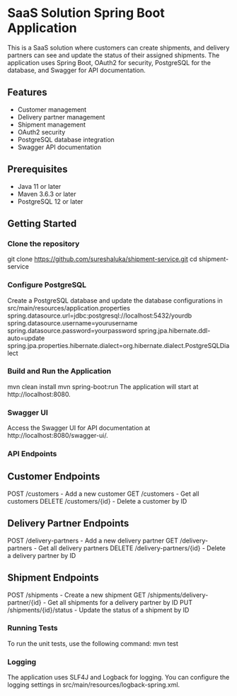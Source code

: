# SaaS Solution Spring Boot Application

This is a SaaS solution where customers can create shipments, and delivery partners can see and update the status of their assigned shipments. The application uses Spring Boot, OAuth2 for security, PostgreSQL for the database, and Swagger for API documentation.

## Features

- Customer management
- Delivery partner management
- Shipment management
- OAuth2 security
- PostgreSQL database integration
- Swagger API documentation

## Prerequisites

- Java 11 or later
- Maven 3.6.3 or later
- PostgreSQL 12 or later

## Getting Started

### Clone the repository
 
git clone https://github.com/sureshaluka/shipment-service.git
cd shipment-service


###  Configure PostgreSQL
Create a PostgreSQL database and update the database configurations in src/main/resources/application.properties
spring.datasource.url=jdbc:postgresql://localhost:5432/yourdb
spring.datasource.username=yourusername
spring.datasource.password=yourpassword
spring.jpa.hibernate.ddl-auto=update
spring.jpa.properties.hibernate.dialect=org.hibernate.dialect.PostgreSQLDialect

### Build and Run the Application 
mvn clean install
mvn spring-boot:run
The application will start at http://localhost:8080.

### Swagger UI
Access the Swagger UI for API documentation at http://localhost:8080/swagger-ui/.

### API Endpoints
## Customer Endpoints
POST /customers - Add a new customer
GET /customers - Get all customers
DELETE /customers/{id} - Delete a customer by ID

## Delivery Partner Endpoints
POST /delivery-partners - Add a new delivery partner
GET /delivery-partners - Get all delivery partners
DELETE /delivery-partners/{id} - Delete a delivery partner by ID

## Shipment Endpoints
POST /shipments - Create a new shipment
GET /shipments/delivery-partner/{id} - Get all shipments for a delivery partner by ID
PUT /shipments/{id}/status - Update the status of a shipment by ID

### Running Tests
To run the unit tests, use the following command: 
mvn test

### Logging
The application uses SLF4J and Logback for logging.
You can configure the logging settings in src/main/resources/logback-spring.xml.
